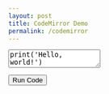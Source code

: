 ```yaml
---
layout: post
title: CodeMirror Demo
permalink: /codemirror
---
```


<!-- CodeMirror CSS from CDN -->
<link rel="stylesheet" href="https://cdnjs.cloudflare.com/ajax/libs/codemirror/5.65.16/codemirror.min.css">
<link rel="stylesheet" href="https://cdnjs.cloudflare.com/ajax/libs/codemirror/5.65.16/theme/darcula.min.css">

<!-- CodeMirror JS from CDN -->
<script src="https://cdnjs.cloudflare.com/ajax/libs/codemirror/5.65.16/codemirror.min.js"></script>
<script src="https://cdnjs.cloudflare.com/ajax/libs/codemirror/5.65.16/mode/python/python.min.js"></script>

<textarea id="editor">print('Hello, world!')</textarea>
<button id="runBtn">Run Code</button>
<pre id="output"></pre>

<script>
  document.addEventListener("DOMContentLoaded", function() {
    var editor = CodeMirror.fromTextArea(document.getElementById("editor"), {
      lineNumbers: true,
      mode: "python",
      theme: "darcula"
    });

    document.getElementById("runBtn").onclick = async function() {
      const code = editor.getValue();
      const outputDiv = document.getElementById("output");
      outputDiv.textContent = "⏳ Running...";
      try {
        const resp = await fetch("https://emkc.org/api/v2/piston/execute", {
          method: "POST",
          headers: { "Content-Type": "application/json" },
          body: JSON.stringify({
            language: "python",
            version: "3.10.0",
            files: [{ name: "main.py", content: code }]
          })
        });
        const result = await resp.json();
        if (result.run && result.run.output) outputDiv.textContent = result.run.output;
        else if (result.run && result.run.stdout) outputDiv.textContent = result.run.stdout;
        else outputDiv.textContent = "[no output]";
      } catch (e) {
        outputDiv.textContent = "⚠️ " + e;
      }
    };
  });
</script>